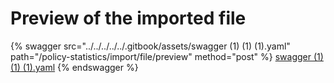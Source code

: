 # Preview of the imported file

{% swagger src="../../../../../.gitbook/assets/swagger (1) (1) (1).yaml" path="/policy-statistics/import/file/preview" method="post" %}
[swagger (1) (1) (1).yaml](<../../../../../.gitbook/assets/swagger (1) (1) (1).yaml>)
{% endswagger %}
